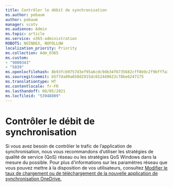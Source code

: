 ```yaml
---
title: Contrôler le débit de synchronisation
ms.author: pebaum
author: pebaum
manager: scotv
ms.audience: Admin
ms.topic: article
ms.service: o365-administration
ROBOTS: NOINDEX, NOFOLLOW
localization_priority: Priority
ms.collection: Adm_O365
ms.custom:
- "9000343"
- "5839"
ms.openlocfilehash: 8b93fcb9757d3ef95a6cdc9db34f6735682cff8b9c2f9bfffa38a547326b69e7
ms.sourcegitcommit: b5f7da89a650d2915dc652449623c78be6247175
ms.translationtype: HT
ms.contentlocale: fr-FR
ms.lasthandoff: 08/05/2021
ms.locfileid: "53948809"
---
```

# <a name="control-sync-throughput"></a>Contrôler le débit de synchronisation

Si vous avez besoin de contrôler le trafic de l’application de synchronisation, nous vous recommandons d’utiliser les stratégies de qualité de service (QoS) réseau ou les stratégies QoS Windows dans la mesure du possible. Pour plus d’informations sur les paramètres réseau que vous pouvez mettre à la disposition de vos utilisateurs, consultez [Modifier le taux de chargement ou de téléchargement de la nouvelle application de synchronisation OneDrive.](https://support.office.com/article/71cc69da-2371-4981-8cc8-b4558bdda56e)